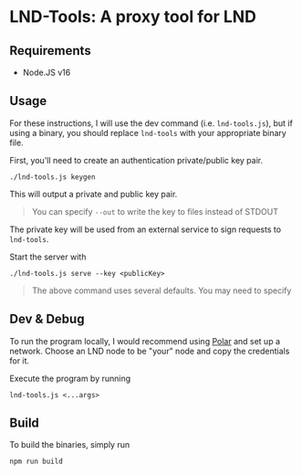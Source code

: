 # LND-Tools: A proxy tool for LND

## Requirements

* Node.JS v16

## Usage

For these instructions, I will use the dev command (i.e. `lnd-tools.js`), but if using a
binary, you should replace `lnd-tools` with your appropriate binary file.

First, you'll need to create an authentication private/public key pair.
```
./lnd-tools.js keygen
```

This will output a private and public key pair. 
> You can specify `--out` to write the key to files instead of STDOUT

The private key will be used from an external service to sign requests to `lnd-tools`.

Start the server with
```
./lnd-tools.js serve --key <publicKey>
```
> The above command uses several defaults. You may need to specify 

## Dev & Debug

To run the program locally, I would recommend using [Polar](https://lightningpolar.com) and set up a network. Choose an LND node to be "your" node and copy the credentials for it.

Execute the program by running
```
lnd-tools.js <...args>
```

## Build

To build the binaries, simply run
```
npm run build
```

